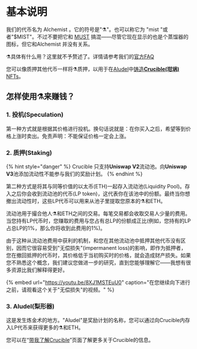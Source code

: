 # 基本说明

我们的代币名为 Alchemist 。它的符号是"⚗️"。也可以称它为 "mist "或者"$MIST"。不过不要把它和 [MUST](https://www.coingecko.com/en/coins/must) 搞混——尽管它现在显示的也是个蒸馏器的图标，但它和Alchemist 并没有关系。 

⚗️具体有什么用？这里就不予赘述了。详情请参考我们的[官方FAQ](faq.md)

您可以像质押其他代币一样将⚗️质押，以用于在[Aludel](the-basic-outline.md#3-aludel)中[铸造**Crucible\(坩埚\)** NFTs](crucible/teach-me-about-crucibles.md#ru-he-zhu-zao-yi-ge-gan-guo)。

## 怎样使用⚗️来赚钱？

### 1. 投机\(Speculation\)

第一种方式就是根据其价格进行投机。换句话说就是：在你买入之后，希望等到价格上涨时卖出。免责声明：不能保证价格一定会上涨。

### 2. 质押\(Staking\)

{% hint style="danger" %}
Crucible 只支持**Uniswap V2**流动池。向**Uniswap V3**池添加流动性不能参与我们的奖励计划。
{% endhint %}

第二种方式是将其与同等价值的以太币\(ETH\)一起存入流动池\(Liquidity Pool\)。存入之后你会收到流动池的代币\(LP token\)，这代表你在该池中的份额。最终当你想撤出流动性时，这些LP代币可以用来从池子里提取您原本的⚗️和ETH。

流动池用于撮合他人⚗️和ETH之间的交易。每笔交易都会收取交易人少量的费用。当您持有LP代币时，您赚取的费用与您占有总LP的份额成正比\(例如，您持有的LP占总LP的1%，那么你将收到此费用的1%\)。

由于这种从流动池费用中获利的机制，和您在其他流动池中抵押其他代币没有区别，因而它很容易受到"无偿损失"\(impermanent loss\)的影响，即作为抵押者，您在撤回抵押的代币时，其价格低于当初购买时的价格，就会造成财产损失。如果您不熟悉这个概念，我们建议您做进一步的研究，直到您能够理解它——我想有很多资源比我们解释得更好。

{% embed url="https://youtu.be/8XJ1MSTEuU0" caption="在您继续向下进行之前，请观看这个关于\"无偿损失\"的视频。" %}

### 3. Aludel\(梨形器\)

这是发生炼金术的地方。"Aludel"是奖励计划的名称，您可以通过向Crucible内存入LP代币来获得更多的⚗️和ETH。

您可以在“[带我了解Crucible](crucible/teach-me-about-crucibles.md)”页面了解更多关于Crucible的信息。

